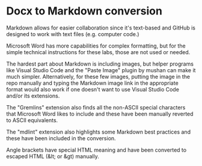# Docx to Markdown conversion

Markdown allows for easier collaboration since it's text-based and GitHub is designed to work with text files (e.g. computer code.)

Microsoft Word has more capabilities for complex formatting, but for the simple technical instructions for these labs, those are not used or needed.

The hardest part about Markdown is including images, but helper programs like Visual Studio Code and the "Paste Image" plugin by mushan can make it much simpler. Alternatively, for these few images, putting the image in the repo manually and typing the Markdown image link in the appropriate format would also work if one doesn't want to use Visual Studio Code and/or its extensions.

The "Gremlins" extension also finds all the non-ASCII special characters that Microsoft Word likes to include and these have been manually reverted to ASCII equivalents.

The "mdlint" extension also highlights some Markdown best practices and these have been included in the conversion.

Angle brackets have special HTML meaning and have been converted to escaped HTML (&amp;lt; or &amp;gt) manually.
